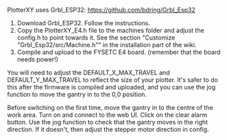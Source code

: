 PlotterXY uses Grbl_ESP32: https://github.com/bdring/Grbl_Esp32

1. Download Grbl_ESP32. Follow the instructions.
2. Copy the PlotterXY_E4.h file to the machines folder and adjust the config.h to point towards it. See the section "Customize "Grbl_Esp32/src/Machine.h"" in the installation part of the wiki.
3. Compile and upload to the FYSETC E4 board. (remember that the board needs power!)

You will need to adjust the DEFAULT_X_MAX_TRAVEL and DEFAULT_Y_MAX_TRAVEL to reflect the size of your plotter. It's safer to do this after the firmware is compiled and uploaded, and you can use the jog function to move the gantry in to the 0,0 position.

Before switching on the first time, move the gantry in to the centre of the work area. Turn on and connect to the web UI. Click on the clear alarm button. Use the jog function to check that the gantry moves in the right direction. If it doesn't, then adjust the stepper motor direction in config.
